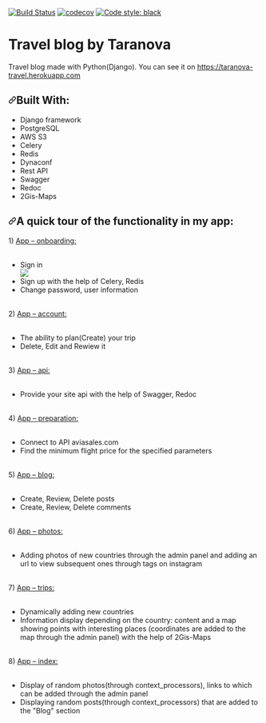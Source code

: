 [![Build Status](https://travis-ci.org/Anastasiya-Taranova/travel_blog_by_taranova.svg?branch=master)](https://travis-ci.org/Anastasiya-Taranova/travel_blog_by_taranova)
[![codecov](https://codecov.io/gh/Anastasiya-Taranova/travel_blog_by_taranova/branch/master/graph/badge.svg)](https://codecov.io/gh/Anastasiya-Taranova/travel_blog_by_taranova)
[![Code style: black](https://img.shields.io/badge/code%20style-black-000000.svg)](https://github.com/psf/black)

# Travel blog by Taranova
Travel blog made with Python(Django).
You can see it on https://taranova-travel.herokuapp.com
<h2><a id="user-content-built-with" class="anchor" aria-hidden="true" href="#built-with"><svg class="octicon octicon-link" viewBox="0 0 16 16" version="1.1" width="16" height="16" aria-hidden="true"><path fill-rule="evenodd" d="M7.775 3.275a.75.75 0 001.06 1.06l1.25-1.25a2 2 0 112.83 2.83l-2.5 2.5a2 2 0 01-2.83 0 .75.75 0 00-1.06 1.06 3.5 3.5 0 004.95 0l2.5-2.5a3.5 3.5 0 00-4.95-4.95l-1.25 1.25zm-4.69 9.64a2 2 0 010-2.83l2.5-2.5a2 2 0 012.83 0 .75.75 0 001.06-1.06 3.5 3.5 0 00-4.95 0l-2.5 2.5a3.5 3.5 0 004.95 4.95l1.25-1.25a.75.75 0 00-1.06-1.06l-1.25 1.25a2 2 0 01-2.83 0z"></path></svg></a>Built With:</h2>
<ul>
<li> Django framework</li>
<li> PostgreSQL</li>
<li> AWS S3 </li>
<li> Celery</li>
 <li> Redis</li>
 <li> Dynaconf</li>
  <li> Rest API</li>
 <li> Swagger</li>
 <li> Redoc</li>
  <li> 2Gis-Maps</li>

</ul>
<h2><a id="user-content-built-with" class="anchor" aria-hidden="true" href="#built-with"><svg class="octicon octicon-link" viewBox="0 0 16 16" version="1.1" width="16" height="16" aria-hidden="true"><path fill-rule="evenodd" d="M7.775 3.275a.75.75 0 001.06 1.06l1.25-1.25a2 2 0 112.83 2.83l-2.5 2.5a2 2 0 01-2.83 0 .75.75 0 00-1.06 1.06 3.5 3.5 0 004.95 0l2.5-2.5a3.5 3.5 0 00-4.95-4.95l-1.25 1.25zm-4.69 9.64a2 2 0 010-2.83l2.5-2.5a2 2 0 012.83 0 .75.75 0 001.06-1.06 3.5 3.5 0 00-4.95 0l-2.5 2.5a3.5 3.5 0 004.95 4.95l1.25-1.25a.75.75 0 00-1.06-1.06l-1.25 1.25a2 2 0 01-2.83 0z"></path></svg></a>A quick tour of the functionality in my app:</h2>
1) <a href="https://github.com/Anastasiya-Taranova/travel_blog_by_taranova/tree/master/src/apps/onboarding"> App – onboarding: </a> <br><br>
<ul> 
<li> Sign in </li>
 <img src="https://travel-taranova.s3.us-east-1.amazonaws.com/login.png?response-content-disposition=inline&X-Amz-Security-Token=IQoJb3JpZ2luX2VjEKP%2F%2F%2F%2F%2F%2F%2F%2F%2F%2FwEaCmV1LW5vcnRoLTEiRzBFAiEAj81U4OXKmwvv8s9Hp5zY4W0jaZs6lgsC%2Fgw8pKHBEGYCIGskilayXqZJySy52rNh8YgdGzpZIAQARgGhBy3D6EpMKs0CCLz%2F%2F%2F%2F%2F%2F%2F%2F%2F%2FwEQABoMMDgwNTE1NTY3OTk2IgzopUOjYDmVXZ%2Bjg18qoQLWgjzfAlHgaQsc%2BjdBc6iMpa0dEFsTkfwy4PjLvAq6MCBDHurKxstGFHC8R7HjcjQKTZ8vgf4duGT0VG%2BASn5J%2FL6oia3qNKHPxwdl1kba%2B2pkvszouHDtcpYzv9Kg4NzwPkaPJ9IK4TmtqxQcv1dlg4mxrJMTCJMzL7a0KAnUjj1dMehyxHUo9NiilfxsKtK81k6jq%2B1qqs9rWJoMEcyiHEtTwWH2XM%2Be0OpBjpsgyVnJmNYlzHtyYNqVencyLQEJpPd8VcJYdLPEdjUqJBujqyt0mS%2FmFcsFXdsfp8XiHycnQzk4Xhd4BpvjejExR%2FOU9RIZfGmiC9JRko7DofJJuPCdH%2BsaHO%2FiZDpFDwzPIlkS0OC97pSi%2Bn4o5RodIAtcMKL%2BsfsFOrACkp9mMIebN6405rzueuoIkypP2%2BAcNdIQZdPljTpBY%2BIcV1YTBD79t%2Fme8grA5bEYAiPbSnnm9kkzYV5kGJmDWmFSH4jljCjjNqMetVXqKHrQx%2Bj8e82lK1cMx3uVFCD06BLkyIkuOSm4czS6hfDP4hHFz2lZwquSkcJIvqFFdrW3hVh5Nwy71PKYHrT9hqkBbhGG6lgOpJfYETNdOGsEgulAiF%2BtONQjfJDB9e5ZzlPrxfu8sQvzN0fJSx1ECaEvbSJe9zzGseSnSegI%2FTfd%2BXG2rviq9r9a%2FjAdkr%2Fg2EQA0ngr8KXFp7gO03x%2FTmdDHlQQxmIhFzHuk9OVzB2Eub8YsMzZMq%2FSESRb1MixtEikCM4%2BipHrzBOjWpvdenyjQbtX6ryZvDHNjpYXkAWXQA%3D%3D&X-Amz-Algorithm=AWS4-HMAC-SHA256&X-Amz-Date=20200924T180303Z&X-Amz-SignedHeaders=host&X-Amz-Expires=300&X-Amz-Credential=ASIARFPY2CF6ONINBQNS%2F20200924%2Fus-east-1%2Fs3%2Faws4_request&X-Amz-Signature=455861b3403652fa5ae98afec5dd50ae22f4c28c7cc82596ab5371cf6ce44f38"/>
<li> Sign up with the help of Celery, Redis </li>
<li> Change password, user information </li>
 </ul><br>
2) <a href="https://github.com/Anastasiya-Taranova/travel_blog_by_taranova/tree/master/src/apps/account"> App – account: </a><br><br>
<ul> 
<li> The ability to plan(Create) your trip </li>
<li> Delete, Edit and Rewiew it </li>
 </ul><br>
3) <a href="https://github.com/Anastasiya-Taranova/travel_blog_by_taranova/tree/master/src/apps/api"> App – api: </a><br><br>
<ul><li> Provide your site api with the help of Swagger, Redoc </li>
 </ul><br>
4) <a href="https://github.com/Anastasiya-Taranova/travel_blog_by_taranova/tree/master/src/apps/preparation"> App – preparation: </a><br><br>
<ul>
<li> Connect to API aviasales.com </li>
<li> Find the minimum flight price for the specified parameters </li>
 </ul><br>
5) <a href="https://github.com/Anastasiya-Taranova/travel_blog_by_taranova/tree/master/src/apps/blog"> App – blog: </a><br><br>
<ul>
<li> Create, Review, Delete posts </li>
<li> Create, Review, Delete comments </li>
 </ul><br>
6) <a href="https://github.com/Anastasiya-Taranova/travel_blog_by_taranova/tree/master/src/apps/photos"> App – photos: </a><br><br>
<ul>
<li> Adding photos of new countries through the admin panel and adding an url to view subsequent ones through tags on instagram </li> </ul><br>
7) <a href="https://github.com/Anastasiya-Taranova/travel_blog_by_taranova/tree/master/src/apps/trips"> App – trips: </a><br><br>
<ul> <li> Dynamically adding new countries</li>
<li> Information display depending on the country: content and a map showing points with interesting places (coordinates are added to the map through the admin panel) with the help of 2Gis-Maps</li></ul><br>
8) <a href="https://github.com/Anastasiya-Taranova/travel_blog_by_taranova/tree/master/src/apps/index"> App – index: </a><br><br>
<ul> <li>Display of random photos(through context_processors), links to which can be added through the admin panel</li>
<li> Displaying random posts(through context_processors) that are added to the "Blog" section</li></ul><br>



